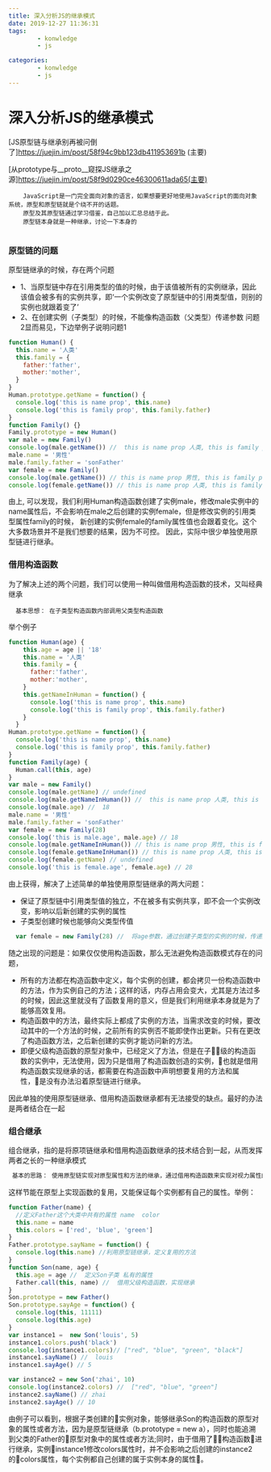 ```yaml
---
title: 深入分析JS的继承模式
date: 2019-12-27 11:36:31
tags: 
        - konwledge
        - js 

categories: 
        - konwledge
        - js
---
```

# 深入分析JS的继承模式

[JS原型链与继承别再被问倒了]https://juejin.im/post/58f94c9bb123db411953691b (主要)

[从prototype与__proto__窥探JS继承之源]https://juejin.im/post/58f9d0290ce46300611ada65(主要)
  ````
      JavaScript是一门完全面向对象的语言，如果想要更好地使用JavaScript的面向对象系统，原型和原型链就是个绕不开的话题。 
      原型及其原型链通过学习借鉴，自己加以汇总总结于此。
      原型链本身就是一种继承，讨论一下本身的
      
  ````
### 原型链的问题
  原型链继承的时候，存在两个问题
  - 1、当原型链中存在引用类型的值的时候，由于该值被所有的实例继承，因此该值会被多有的实例共享，即‘一个实例改变了原型链中的引用类型值，则别的实例也就跟着变了’
  - 2、在创建实例（子类型）的时候，不能像构造函数（父类型）传递参数
  问题2显而易见，下边举例子说明问题1
  ```javascript
  function Human() {
    this.name = '人类'
    this.family = { 
      father:'father',
      mother:'mother',
    }
  }
  Human.prototype.getName = function() {
    console.log('this is name prop', this.name)
    console.log('this is family prop', this.family.father)
  }
  function Family() {}
  Family.prototype = new Human()
  var male = new Family()
  console.log(male.getName()) //  this is name prop 人类, this is family prop father
  male.name = '男性'
  male.family.father = 'sonFather'
  var female = new Family()
  console.log(male.getName()) // this is name prop 男性, this is family prop sonFather
  console.log(female.getName()) // this is name prop 人类, this is family prop sonFather

  ```
由上, 可以发现，我们利用Human构造函数创建了实例male，修改male实例中的name属性后，不会影响在male之后创建的实例female，但是修改实例的引用类型属性family的时候， 新创建的实例female的family属性值也会跟着变化。这个大多数场景并不是我们想要的结果，因为不可控。
因此，实际中很少单独使用原型链进行继承。
### 借用构造函数
为了解决上述的两个问题，我们可以使用一种叫做借用构造函数的技术，又叫经典继承
```
  基本思想： 在子类型构造函数内部调用父类型构造函数
```
举个例子
```javascript
function Human(age) {
    this.age = age || '18'
    this.name = '人类'
    this.family = { 
      father:'father',
      mother:'mother',
    }
    this.getNameInHuman = function() {
      console.log('this is name prop', this.name)
      console.log('this is family prop', this.family.father)
    }
  }
Human.prototype.getName = function() {
  console.log('this is name prop', this.name)
  console.log('this is family prop', this.family.father)
}
function Family(age) {
  Human.call(this, age)
}
var male = new Family()
console.log(male.getName) // undefined
console.log(male.getNameInHuman()) //  this is name prop 人类, this is family prop father
console.log(male.age) //  18
male.name = '男性'
male.family.father = 'sonFather'
var female = new Family(28)
console.log('this is male.age', male.age) // 18
console.log(male.getNameInHuman()) // this is name prop 男性, this is family prop sonFather
console.log(female.getNameInHuman()) // this is name prop 人类, this is family prop father
console.log(female.getName) // undefined
console.log('this is female.age', female.age) // 28
```
由上获得，解决了上述简单的单独使用原型链继承的两大问题：
+ 保证了原型链中引用类型值的独立，不在被多有实例共享，即不会一个实例改变，影响以后新创建的实例的属性
+ 子类型创建时候也能够向父类型传值 
```javascript
  var female = new Family(28) //  将age参数，通过创建子类型的实例的时候，传递过去············································································
```
随之出现的问题是：如果仅仅使用构造函数，那么无法避免构造函数模式存在的问题，
+ 所有的方法都在构造函数中定义，每个实例的创建，都会拷贝一份构造函数中的方法，作为实例自己的方法；这样的话，内存占用会变大，尤其是方法过多的时候，因此这里就没有了函数复用的意义，但是我们利用继承本身就是为了能够高效复用。
+ 构造函数中的方法，最终实际上都成了实例的方法，当需求改变的时候，要改动其中的一个方法的时候，之前所有的实例否不能即使作出更新。只有在更改了构造函数方法，之后新创建的实例才能访问新的方法。
+ 即便父级构造函数的原型对象中，已经定义了方法，但是在子级的构造函数的实例中，无法使用，因为只是借用了构造函数创造的实例，也就是借用构造函数实现继承的话，都需要在构造函数中声明想要复用的方法和属性，是没有办法沿着原型链进行继承。

因此单独的使用原型链继承、借用构造函数继承都有无法接受的缺点。最好的办法是两者结合在一起
### 组合继承
组合继承，指的是将原项链继承和借用构造函数继承的技术结合到一起，从而发挥两者之长的一种继承模式
```javascript
 基本的思路： 使用原型链实现对原型属性和方法的继承，通过借用构造函数来实现对视力属性的继承
```
这样节能在原型上实现函数的复用，又能保证每个实例都有自己的属性。举例：
```javascript
function Father(name) {
  //定义Father这个大类中共有的属性 name  color
  this.name = name 
  this.colors = ['red', 'blue', 'green']
}
Father.prototype.sayName = function() {
  console.log(this.name) //利用原型链继承，定义复用的方法
}
function Son(name, age) {
  this.age = age //  定义Son子类 私有的属性
  Father.call(this, name) //  借用父级构造函数，实现继承
}
Son.prototype = new Father()
Son.prototype.sayAge = function() {
  console.log(this, 11111)
  console.log(this.age)
}
var instance1 =  new Son('louis', 5)
instance1.colors.push('black')
console.log(instance1.colors)// ["red", "blue", "green", "black"]
instance1.sayName() //  louis
instance1.sayAge() // 5

var instance2 = new Son('zhai', 10)
console.log(instance2.colors) //  ["red", "blue", "green"]
instance2.sayName() // zhai
instance2.sayAge() // 10
```
由例子可以看到，根据子类创建的实例对象，能够继承Son的构造函数的原型对象的属性或者方法，因为是原型链继承（b.prototype = new a），同时也能追溯到父类的Father的原型对象中的属性或者方法;同时，由于借用了构造函数进行继承，实例instance1修改colors属性时，并不会影响之后创建的instance2的colors属性，每个实例都自己创建的属于实例本身的属性。
